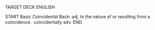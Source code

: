 TARGET DECK
ENGLISH

START
Basic
Coincidental
Back: adj. In the nature of or resulting from a coincidence.  coincidentally adv.
END
